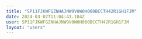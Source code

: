 ```yaml
---
title: "SP11FJKWFGZNHAJNW9V0W0H060BCCTH42R1GH1FJM"
date: 2024-03-07T11:04:43.104Z
user: SP11FJKWFGZNHAJNW9V0W0H060BCCTH42R1GH1FJM
layout: "users"
---
```

    